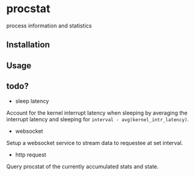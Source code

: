 # procstat

process information and statistics

## Installation



## Usage



## todo?


* sleep latency

Account for the kernel interrupt latency when sleeping by averaging
the interrupt latency and sleeping for `interval - avg(kernel_intr_latency)`.

* websocket

Setup a websocket service to stream data to requestee at set interval.

* http request

Query procstat of the currently accumulated stats and state.
